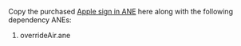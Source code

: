 Copy the purchased [Apple sign in ANE]() here along with the following dependency ANEs:

1. overrideAir.ane

